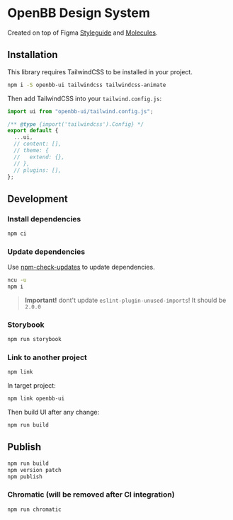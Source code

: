 # OpenBB Design System

Created on top of Figma [Styleguide](https://www.figma.com/file/Gbu811BkBJBtez3ajbr7lw/Styleguide?type=design&node-id=23-26&mode=design&t=ACcxkQNaADUUe1PL-4) and [Molecules](https://www.figma.com/file/zrku7cFZzdFFswOL5snYCj/Components---Molecules?type=design&node-id=1-5186&mode=dev).

## Installation

This library requires TailwindCSS to be installed in your project.

```bash
npm i -S openbb-ui tailwindcss tailwindcss-animate
```

Then add TailwindCSS into your `tailwind.config.js`:

```js
import ui from "openbb-ui/tailwind.config.js";

/** @type {import('tailwindcss').Config} */
export default {
  ...ui,
  // content: [],
  // theme: {
  //   extend: {},
  // },
  // plugins: [],
};
```

## Development

### Install dependencies

```bash
npm ci
```

### Update dependencies

Use [npm-check-updates](https://www.npmjs.com/package/npm-check-updates) to update dependencies.

```bash
ncu -u
npm i
```

> **Important!** dont't update `eslint-plugin-unused-imports`! It should be `2.0.0`

### Storybook

```bash
npm run storybook
```

### Link to another project

```bash
npm link
```

In target project:

```bash
npm link openbb-ui
```

Then build UI after any change:

```bash
npm run build
```

## Publish

```bash
npm run build
npm version patch
npm publish
```

### Chromatic (will be removed after CI integration)

```bash
npm run chromatic
```
